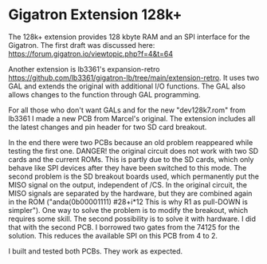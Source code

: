 # Gigatron Extension 128k+

The 128k+ extension provides 128 kbyte RAM and an SPI interface for the Gigatron.
The first draft was discussed here: https://forum.gigatron.io/viewtopic.php?f=4&t=64

Another extension is lb3361's expansion-retro https://github.com/lb3361/gigatron-lb/tree/main/extension-retro.
It uses two GAL and extends the original with additional I/O functions. The GAL also allows changes to the function through GAL programming.

For all those who don't want GALs and for the new "dev128k7.rom" from lb3361 I made a new PCB from Marcel's original. The extension includes all the latest changes and pin header for two SD card breakout.

In the end there were two PCBs because an old problem reappeared while testing the first one. DANGER! the original circuit does not work with two SD cards and the current ROMs.
This is partly due to the SD cards, which only behave like SPI devices after they have been switched to this mode. The second problem is the SD breakout boards used, which permanently put the MISO signal on the output, independent of /CS. In the original circuit, the MISO signals are separated by the hardware, but they are combined again in the ROM ("anda(0b00001111) #28+i*12 This is why R1 as pull-DOWN is simpler").
One way to solve the problem is to modify the breakout, which requires some skill. The second possibility is to solve it with hardware. I did that with the second PCB. I borrowed two gates from the 74125 for the solution. This reduces the available SPI on this PCB from 4 to 2.

I built and tested both PCBs. They work as expected.
